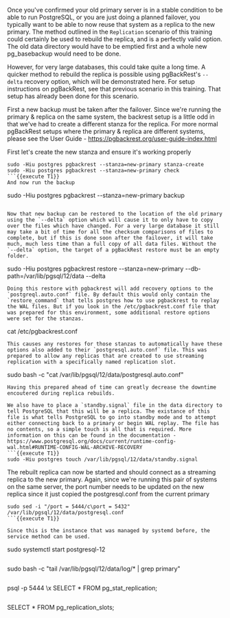 Once you've confirmed your old primary server is in a stable condition to be able to run PostgreSQL, or you are just doing a planned failover, you typically want to be able to now reuse that system as a replica to the new primary. The method outlined in the `Replication` scenario of this training could certainly be used to rebuild the replica, and is a perfectly valid option. The old data directory would have to be emptied first and a whole new pg_basebackup would need to be done. 

However, for very large databases, this could take quite a long time. A quicker method to rebuild the replica is possible using pgBackRest's `--delta` recovery option, which will be demonstrated here. For setup instructions on pgBackRest, see that previous scenario in this training. That setup has already been done for this scenario.

First a new backup must be taken after the failover. Since we're running the primary & replica on the same system, the backrest setup is a little odd in that we've had to create a different stanza for the replica. For more normal pgBackRest setups where the primary & replica are different systems, please see the User Guide - https://pgbackrest.org/user-guide-index.html

First let's create the new stanza and ensure it's working properly
```
sudo -Hiu postgres pgbackrest --stanza=new-primary stanza-create 
sudo -Hiu postgres pgbackrest --stanza=new-primary check
```{{execute T1}}
And now run the backup
```
sudo -Hiu postgres pgbackrest --stanza=new-primary backup
```{{execute T1}}

Now that new backup can be restored to the location of the old primary using the `--delta` option which will cause it to only have to copy over the files which have changed. For a very large database it still may take a bit of time for all the checksum comparisons of files to complete, but if this is done soon after the failover, it will take much, much less time than a full copy of all data files. Without the `--delta` option, the target of a pgBackRest restore must be an empty folder. 
```
sudo -Hiu postgres pgbackrest restore --stanza=new-primary --db-path=/var/lib/pgsql/12/data --delta
```{{execute T1}}
Doing this restore with pgbackrest will add recovery options to the `postgreql.auto.conf` file. By default this would only contain the `restore_command` that tells postgres how to use pgbackrest to replay the WAL files. But if you look in the /etc/pgbackrest.conf file that was prepared for this environment, some additional restore options were set for the stanzas. 
```
cat /etc/pgbackrest.conf
```{{execute T1}}
This causes any restores for those stanzas to automatically have these options also added to their `postgresql.auto.conf` file. This was prepared to allow any replicas that are created to use streaming replication with a specifically named replication slot.
```
sudo bash -c "cat /var/lib/pgsql/12/data/postgresql.auto.conf"
```{{execute T1}}
Having this prepared ahead of time can greatly decrease the downtime encoutered during replica rebuilds.

We also have to place a `standby.signal` file in the data directory to tell PostgreSQL that this will be a replica. The existance of this file is what tells PostgreSQL to go into standby mode and to attempt either connecting back to a primary or begin WAL replay. The file has no contents, so a simple touch is all that is required. More information on this can be found in the documentation - https://www.postgresql.org/docs/current/runtime-config-wal.html#RUNTIME-CONFIG-WAL-ARCHIVE-RECOVERY
```{{execute T1}}
sudo -Hiu postgres touch /var/lib/pgsql/12/data/standby.signal
```

The rebuilt replica can now be started and should connect as a streaming replica to the new primary. Again, since we're running this pair of systems on the same server, the port number needs to be updated on the new replica since it just copied the postgresql.conf from the current primary
```
sudo sed -i "/port = 5444/c\port = 5432" /var/lib/pgsql/12/data/postgresql.conf
```{{execute T1}}

Since this is the instance that was managed by systemd before, the service method can be used.
```
sudo systemctl start postgresql-12
```{{execute T1}}
```
sudo bash -c "tail /var/lib/pgsql/12/data/log/* | grep primary"
```{{execute T1}}
```
psql -p 5444
\x
SELECT * FROM pg_stat_replication;
```{{execute T1}}
```
SELECT * FROM pg_replication_slots;
```{{execute T1}}


